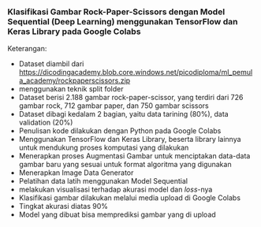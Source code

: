 ### Klasifikasi Gambar Rock-Paper-Scissors dengan Model Sequential (Deep Learning) menggunakan TensorFlow dan Keras Library pada Google Colabs

Keterangan:

* Dataset diambil dari https://dicodingacademy.blob.core.windows.net/picodiploma/ml_pemula_academy/rockpaperscissors.zip 
* menggunakan teknik split folder
* Dataset berisi 2.188 gambar rock-paper-scissor, yang terdiri dari 726 gambar rock, 712 gambar paper, dan 750 gambar scissors
* Dataset dibagi kedalam 2 bagian, yaitu data tarining (80%), data validation (20%)
* Penulisan kode dilakukan dengan Python pada Google Colabs
* Menggunakan TensorFlow dan Keras Library, beserta library lainnya untuk mendukung proses komputasi yang dilakukan
* Menerapkan proses Augmentasi Gambar untuk menciptakan data-data gambar baru yang sesuai untuk format algoritma yang digunakan
* Menerapkan Image Data Generator
* Pelatihan data latih menggunakan Model Sequential
* melakukan visualisasi terhadap akurasi model dan *loss*-nya
* Klasifikasi gambar dilakukan melalui media upload di Google Colabs
* Tingkat akurasi diatas 90%
* Model yang dibuat bisa memprediksi gambar yang di upload
